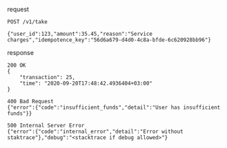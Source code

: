 request

    POST /v1/take
    
    {"user_id":123,"amount":35.45,"reason":"Service charges","idempotence_key":"56d6a679-d4d0-4c8a-bfde-6c620928bb96"}
    
response

    200 OK
    {
        "transaction": 25,
        "time": "2020-09-20T17:48:42.4936404+03:00"
    }
    
    400 Bad Request
    {"error":{"code":"insufficient_funds","detail":"User has insufficient funds"}}
    
    500 Internal Server Error
    {"error":{"code":"internal_error","detail":"Error without staktrace"},"debug":"<stacktrace if debug allowed>"}
